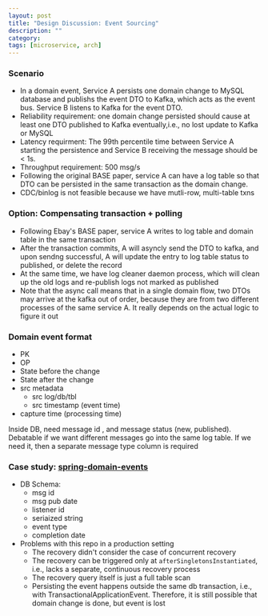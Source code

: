 ```yaml
---
layout: post
title: "Design Discussion: Event Sourcing" 
description: ""
category: 
tags: [microservice, arch]
---
```


### Scenario

* In a domain event, Service A persists one domain change to MySQL database and publishs the event DTO to Kafka, which acts as the event bus. Service B listens to Kafka for the event DTO.
* Reliability requirement: one domain change persisted should cause at least one DTO published to Kafka eventually,i.e., no lost update to Kafka or MySQL
* Latency requirment: The 99th percentile time between Service A starting the persistence and Service B receiving the message should be < 1s.
* Throughput requirement: 500 msg/s
* Following the original BASE paper, service A can have a log table so that DTO can be persisted in the same transaction as the domain change. 
* CDC/binlog is not feasible because we have mutli-row, multi-table txns

### Option: Compensating transaction + polling

* Following Ebay's BASE paper, service A writes to log table and domain table in the same transaction
* After the transaction commits, A will asyncly send the DTO to kafka, and upon sendng successful, A will update the entry to log table status to published, or delete the record 
* At the same time, we have log cleaner daemon process, which will clean up the old logs and re-publish logs not marked as published
* Note that the async call means that in a single domain flow, two DTOs may arrive at the kafka out of order, because they are from two different processes of the same service A. It really depends on the actual logic to figure it out         

### Domain event format

* PK
* OP
* State before the change
* State after the change
* src metadata
  * src log/db/tbl
  * src timestamp (event time)
* capture time (processing time)

Inside DB, need message id , and message status (new, published). Debatable if we want different messages go into the same log table. If we need it, then a separate message type column is required

### Case study: [spring-domain-events](https://github.com/odrotbohm/spring-domain-events)

* DB Schema:
  * msg id
  * msg pub date
  * listener id
  * seriaized string
  * event type
  * completion date 
* Problems with this repo in a production setting
  * The recovery didn't consider the case of concurrent recovery
  * The recovery can be triggered only at `afterSingletonsInstantiated`, i.e., lacks a separate, continuous recovery process
  * The recovery query itself is just a full table scan
  * Persisting the event happens outside the same db transaction, i.e., with TransactionalApplicationEvent. Therefore, it is still possible that domain change is done, but event is lost



